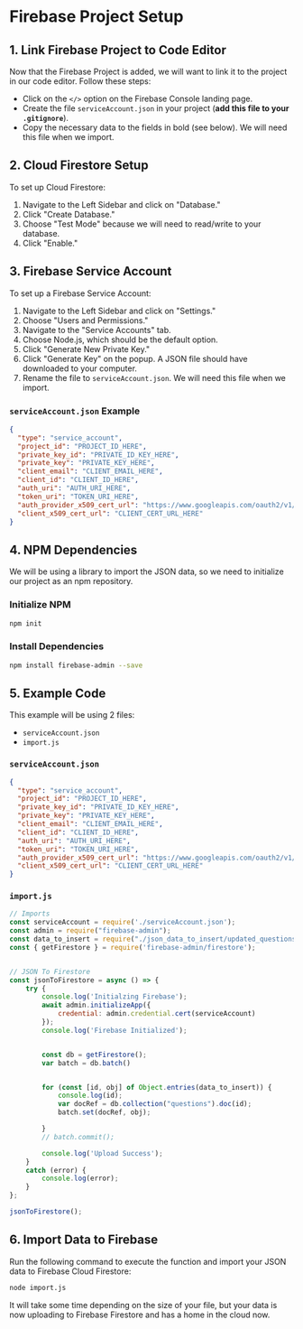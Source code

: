 # Firebase Project Setup

## 1. Link Firebase Project to Code Editor
Now that the Firebase Project is added, we will want to link it to the project in our code editor. Follow these steps:

- Click on the `</>` option on the Firebase Console landing page.
- Create the file `serviceAccount.json` in your project (**add this file to your `.gitignore`**).
- Copy the necessary data to the fields in bold (see below). We will need this file when we import.


## 2. Cloud Firestore Setup
To set up Cloud Firestore:

1. Navigate to the Left Sidebar and click on "Database."
2. Click "Create Database."
3. Choose "Test Mode" because we will need to read/write to your database.
4. Click "Enable."

## 3. Firebase Service Account
To set up a Firebase Service Account:

1. Navigate to the Left Sidebar and click on "Settings."
2. Choose "Users and Permissions."
3. Navigate to the "Service Accounts" tab.
4. Choose Node.js, which should be the default option.
5. Click "Generate New Private Key."
6. Click "Generate Key" on the popup. A JSON file should have downloaded to your computer.
7. Rename the file to `serviceAccount.json`. We will need this file when we import.

### `serviceAccount.json` Example

```json
{
  "type": "service_account",
  "project_id": "PROJECT_ID_HERE",
  "private_key_id": "PRIVATE_ID_KEY_HERE",
  "private_key": "PRIVATE_KEY_HERE",
  "client_email": "CLIENT_EMAIL_HERE",
  "client_id": "CLIENT_ID_HERE",
  "auth_uri": "AUTH_URI_HERE",
  "token_uri": "TOKEN_URI_HERE",
  "auth_provider_x509_cert_url": "https://www.googleapis.com/oauth2/v1/certs",
  "client_x509_cert_url": "CLIENT_CERT_URL_HERE"
}
```

## 4. NPM Dependencies
We will be using a library to import the JSON data, so we need to initialize our project as an npm repository.

### Initialize NPM

```bash
npm init
```

### Install Dependencies

```bash
npm install firebase-admin --save
```

## 5. Example Code
This example will be using 2 files:

- `serviceAccount.json`
- `import.js`

### `serviceAccount.json`

```json
{
  "type": "service_account",
  "project_id": "PROJECT_ID_HERE",
  "private_key_id": "PRIVATE_ID_KEY_HERE",
  "private_key": "PRIVATE_KEY_HERE",
  "client_email": "CLIENT_EMAIL_HERE",
  "client_id": "CLIENT_ID_HERE",
  "auth_uri": "AUTH_URI_HERE",
  "token_uri": "TOKEN_URI_HERE",
  "auth_provider_x509_cert_url": "https://www.googleapis.com/oauth2/v1/certs",
  "client_x509_cert_url": "CLIENT_CERT_URL_HERE"
}
```

### `import.js`

```javascript
// Imports
const serviceAccount = require('./serviceAccount.json');
const admin = require("firebase-admin");
const data_to_insert = require("./json_data_to_insert/updated_questions.json")  // File to insert only IDs like e 
const { getFirestore } = require('firebase-admin/firestore');


// JSON To Firestore
const jsonToFirestore = async () => {
    try {
        console.log('Initialzing Firebase');
        await admin.initializeApp({
            credential: admin.credential.cert(serviceAccount)
        });
        console.log('Firebase Initialized');


        const db = getFirestore();
        var batch = db.batch()


        for (const [id, obj] of Object.entries(data_to_insert)) {
            console.log(id);
            var docRef = db.collection("questions").doc(id);
            batch.set(docRef, obj);

        }
        // batch.commit();

        console.log('Upload Success');
    }
    catch (error) {
        console.log(error);
    }
};

jsonToFirestore();


```

## 6. Import Data to Firebase
Run the following command to execute the function and import your JSON data to Firebase Cloud Firestore:

```bash
node import.js
```

It will take some time depending on the size of your file, but your data is now uploading to Firebase Firestore and has a home in the cloud now.
